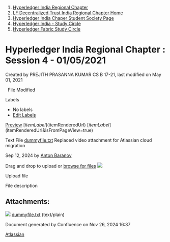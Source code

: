 1. [Hyperledger India Regional Chapter](index.html)
2. [LF Decentralized Trust India Regional Chapter Home](LF-Decentralized-Trust-India-Regional-Chapter-Home_19169282.html)
3. [Hyperledger India Chaper Student Society Page](Hyperledger-India-Chaper-Student-Society-Page_19169775.html)
4. [Hyperledger India - Study Circle](Hyperledger-India---Study-Circle_19169952.html)
5. [Hyperledger Fabric Study Circle](Hyperledger-Fabric-Study-Circle_19169951.html)

# Hyperledger India Regional Chapter : Session 4 - 01/05/2021

Created by PREJITH PRASANNA KUMAR CS B 17-21, last modified on May 01, 2021

  File Modified

Labels

- No labels
- [Edit Labels](# "Edit Labels")

[Preview]() [$itemLabel]($itemRenderedUrl) [$itemLabel]($itemRenderedUrl&isFromPageView=true)

Text File [dummyfile.txt](attachments/19170028/19170030.txt "Download") Replaced video attachment for Atlassian cloud migration

Sep 12, 2024 by [Anton Baranov](/wiki/people/5d276e9fafbc2a0c25112118)

Drag and drop to upload or [browse for files]() ![](images/icons/wait.gif)

Upload file

File description

## Attachments:

![](images/icons/bullet_blue.gif) [dummyfile.txt](attachments/19170028/19170030.txt) (text/plain)

Document generated by Confluence on Nov 26, 2024 16:37

[Atlassian](http://www.atlassian.com/)
